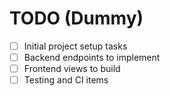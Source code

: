 # TODO (Dummy)

- [ ] Initial project setup tasks
- [ ] Backend endpoints to implement
- [ ] Frontend views to build
- [ ] Testing and CI items